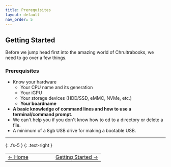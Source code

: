 ```yaml
---
title: Prerequisites
layout: default
nav_order: 5
---
```


## Getting Started

Before we jump head first into the amazing world of Chrultrabooks, we need to go over a few things.

### Prerequisites
* Know your hardware 
  * Your CPU name and its generation
  * Your iGPU
  * Your storage devices (HDD/SSD, eMMC, NVMe, etc.)
  * **Your boardname**
*  **A basic knowledge of command lines and how to use a terminal/command prompt.**
  * We can't help you if you don't know how to cd to a directory or delete a file.
* A minimum of a 8gb USB drive for making a bootable USB.

------

{: .fs-5 }
{: .text-right }


<table>
<tr>
<td width="50%" text-align="left">
<a href="https://chrultrabook.github.io/docs/">← Home</a> 
</td>
<td width="50%">
<a href="getting-started.html">Getting Started →</a> 
</td>
</tr>
</table>
